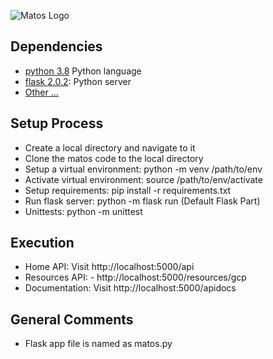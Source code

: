 ![Matos Logo](../images/matos-logo.png)

## Dependencies

- [python 3.8](https://www.python.org/) Python language
- [flask 2.0.2](https://flask.palletsprojects.com/en/2.0.x/): Python server
- [Other ...](../requirements.txt)

## Setup Process
- Create a local directory and navigate to it
- Clone the matos code to the local directory
- Setup a virtual environment: python -m venv /path/to/env
- Activate virtual environment: source /path/to/env/activate
- Setup requirements: pip install -r requirements.txt
- Run flask server: python -m flask run (Default Flask Part)
- Unittests: python -m unittest

## Execution
- Home API: Visit http://localhost:5000/api
- Resources API: - http://localhost:5000/resources/gcp
- Documentation: Visit http://localhost:5000/apidocs

## General Comments
- Flask app file is named as matos.py

